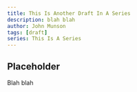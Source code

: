 ```yaml
---
title: This Is Another Draft In A Series
description: blah blah
author: John Munson
tags: [draft]
series: This Is A Series
---
```


## Placeholder

Blah blah
